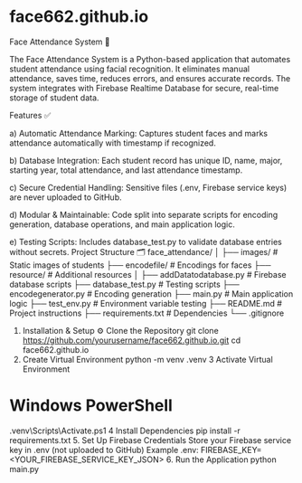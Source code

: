 # face662.github.io
Face Attendance System 🏫

The Face Attendance System is a Python-based application that automates student attendance using facial recognition. It eliminates manual attendance, saves time, reduces errors, and ensures accurate records. The system integrates with Firebase Realtime Database for secure, real-time storage of student data.

Features ✅

a) Automatic Attendance Marking: Captures student faces and marks attendance automatically with timestamp if recognized.

b) Database Integration: Each student record has unique ID, name, major, starting year, total attendance, and last attendance timestamp.

c) Secure Credential Handling: Sensitive files (.env, Firebase service keys) are never uploaded to GitHub.

d) Modular & Maintainable: Code split into separate scripts for encoding generation, database operations, and main application logic.

e) Testing Scripts: Includes database_test.py to validate database entries without secrets.
Project Structure 🗂️
face_attendance/
│
├── images/                 # Static images of students
├── encodefile/             # Encodings for faces
├── resource/               # Additional resources
│
├── addDatatodatabase.py    # Firebase database scripts
├── database_test.py        # Testing scripts
├── encodegenerator.py      # Encoding generation
├── main.py                 # Main application logic
├── test_env.py             # Environment variable testing
├── README.md               # Project instructions
├── requirements.txt        # Dependencies
└── .gitignore       
1. Installation & Setup ⚙️
Clone the Repository
git clone https://github.com/yourusername/face662.github.io.git
cd face662.github.io
2. Create Virtual Environment
python -m venv .venv
3 Activate Virtual Environment
# Windows PowerShell
.venv\Scripts\Activate.ps1
4 Install Dependencies
pip install -r requirements.txt
5. Set Up Firebase Credentials
Store your Firebase service key in .env (not uploaded to GitHub)
Example .env:
FIREBASE_KEY=<YOUR_FIREBASE_SERVICE_KEY_JSON>
6. Run the Application
python main.py























